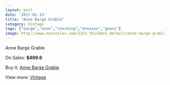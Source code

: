 ```yaml
---
layout: post
date: '2017-01-13'
title: "Anne Barge Grable"
category: Vintage
tags: ["barge","anne","charming","dresses","gowns"]
image: http://www.novstyles.com/2253-thickbox_default/anne-barge-grable.jpg
---
```

Anne Barge Grable

On Sales: **$469.6**
<a href="https://www.novstyles.com/en/vintage/1269-anne-barge-grable.html"><amp-img layout="responsive" width="600" height="600" src="//www.novstyles.com/2253-thickbox_default/anne-barge-grable.jpg" alt="Anne Barge Grable 0" /></a>

Buy it: [Anne Barge Grable](https://www.novstyles.com/en/vintage/1269-anne-barge-grable.html "Anne Barge Grable")

View more: [Vintage](https://www.novstyles.com/en/9-vintage "Vintage")